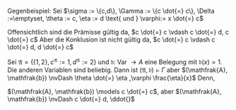 Gegenbeispiel:
Sei $\sigma := \{c,d\}, \Gamma := \{c \dot{=} c\}, \Delta :=\emptyset, \theta := c, \eta := d \text{ und } \varphi:= x \dot{=} c$

Offensichtlich sind die Prämisse gültig da, $c \dot{=} c \vdash c \dot{=} d, c \dot{=} c$
Aber die Konklusion ist nicht gültig da, $c \dot{=} c \vdash c \dot{=} d, d \dot{=} c$

Sei $\mathfrak{A}= \{\{1,2\}, c^{\mathfrak{A}} := 1, d^{\mathfrak{A}} :=2\}$ und $\mathfrak{b}:$ Var $\to A$ eine Belegung mit $\mathfrak{b}(x) =1$. Die anderen Variablen sind beliebig. Dann ist $(\mathfrak{A}, \mathfrak{b}) \models \Gamma$ aber $(\mathfrak{A}, \mathfrak{b}) \nvDash  \theta \dot{=}  \eta ,\varphi \frac{\eta}{x}$ Denn,

$(\mathfrak{A}, \mathfrak{b}) \models c \dot{=} c$, aber $(\mathfrak{A}, \mathfrak{b}) \nvDash c \dot{=} d, \ddot{}$